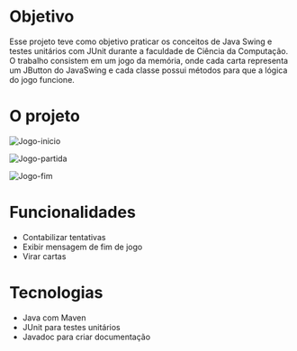 # Objetivo

Esse projeto teve como objetivo praticar os conceitos de Java Swing e testes unitários com JUnit durante a faculdade de Ciência da Computação. O trabalho consistem em um jogo da memória, onde cada carta representa um JButton do JavaSwing e cada classe possui métodos para que a lógica do jogo funcione.

# O projeto

![Jogo-inicio](https://github.com/user-attachments/assets/3c32745e-49a4-4c26-b010-9cf48a69bf5c)


![Jogo-partida](https://github.com/user-attachments/assets/f7cddc9f-f4a8-41a1-b929-485c34e89e4f)


![Jogo-fim ](https://github.com/user-attachments/assets/a7d94e2f-02e4-41c3-bd93-3303fa573da6)

# Funcionalidades

- Contabilizar tentativas
- Exibir mensagem de fim de jogo
- Virar cartas

# Tecnologias

- Java com Maven
- JUnit para testes unitários
- Javadoc para criar documentação
